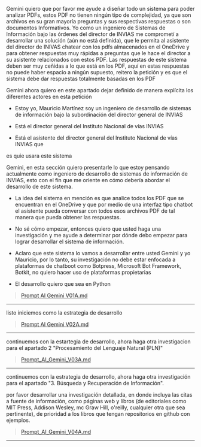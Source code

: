 Gemini quiero que por favor me ayude a diseñar todo un sistema para poder analizar PDFs, estos PDF no tienen ningún tipo de complejidad, ya que son archivos en su gran mayoría preguntas y sus respectivas respuestas o son documentos Informativos. Yo como un ingeniero de Sistemas de Información bajo las órdenes del director de INVIAS me comprometí a desarrollar una solución (aún no está definida), que le permita al asistente del director de INIVAS chatear con los pdfs almacenados en el OneDrive y para obtener respuestas muy rápidas a preguntas que le hace el director a su asistente relacionados con estos PDF. Las respuestas de este sistema deben ser muy ceñidas a lo que está en los PDF, aquí en estas respuestas no puede haber espacio a ningún supuesto, reitero la petición y es que el sistema debe dar respuestas totalmente basadas en los PDF

Gemini ahora quiero en este apartado dejar definido de manera explícita los diferentes actores en esta petición

- Estoy yo, Mauricio Martínez soy un ingeniero de desarrollo de sistemas de información bajo la subordinación del director general de INVIAS

- Está el director general del Instituto Nacional de vías INVIAS

- Está el asistente del director general del Instituto Nacional de vías INVIAS que 

es quie usara este sistema

Gemini, en esta sección quiero presentarle lo que estoy pensando actualmente como ingeniero de desarrollo de sistemas de información de INVIAS, esto con el fin que me oriente en cómo debería abordar el desarrollo de este sistema.

- La idea del sistema en mención es que analice todos los PDF que se encuentran en el OneDrive y que por medio de una interfaz tipo chatbot el asistente pueda conversar con todos esos archivos PDF de tal manera que pueda obtener las respuestas.

- No sé cómo empezar, entonces quiero que usted haga una investigación y me ayude a determinar por dónde debo empezar para lograr desarrollar el sistema de información.

- Aclaro que este sistema lo vamos a desarrollar entre usted Gemini y yo Mauricio, por lo tanto, su investigación no debe estar enfocada a plataformas de chatboot como Botpress, Microsoft Bot Framework‍, Botkit‍, no quiero hacer uso de plataformas propietarias

- El desarrollo quiero que sea en Python

> [Prompt AI Gemini V01A.md](./Prompt_AI_Gemini_V01A.md)

---
listo iniciemos como la estrategia de desarrollo 

> [Prompt AI Gemini V02A.md](./Prompt_AI_Gemini_V02A.md/)

---
continuemos con la estartegia de desarrollo, ahora haga otra investigacion para el apartado 2 "Procesamiento del Lenguaje Natural (PLN)" 

> [Prompt_AI_Gemini_V03A.md](./Prompt_AI_Gemini_V03A.md)

---
continuemos con la estrategia de desarrollo, ahora haga otra investigación para el apartado "3. Búsqueda y Recuperación de Información".

por favor desarrollar una investigación detallada, en donde incluya las citas a fuente de información, como páginas web y libros (de editoriales como MIT Press, Addison Wesley, mc Graw Hill, o'reilly, cualquier otra que sea pertinente), de prioridad a los libros que tengan repositorios en github con ejemplos. 

> [Prompt_AI_Gemini_V04A.md](./Prompt_AI_Gemini_V04A.md)

---


> []()